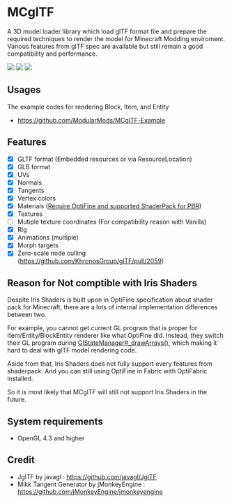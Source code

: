# MCglTF
A 3D model loader library which load glTF format file and prepare the required techniques to render the model for Minecraft Modding enviroment.
Various features from glTF spec are available but still remain a good compatibility and performance.

[![](https://cf.way2muchnoise.eu/title/mcgltf.svg)](https://www.curseforge.com/minecraft/mc-mods/mcgltf) [![](https://cf.way2muchnoise.eu/versions/mcgltf.svg)](https://www.curseforge.com/minecraft/mc-mods/mcgltf) [![](https://cf.way2muchnoise.eu/mcgltf.svg)](https://www.curseforge.com/minecraft/mc-mods/mcgltf)
## Usages
The example codes for rendering Block, Item, and Entity
- https://github.com/ModularMods/MCglTF-Example
## Features
- [x] GLTF format (Embedded resources or via ResourceLocation)
- [x] GLB format
- [x] UVs
- [x] Normals
- [x] Tangents
- [x] Vertex colors
- [x] Materials ([Require OptiFine and supported ShaderPack for PBR](https://github.com/ModularMods/MCglTF/wiki/How-to-make-PBR-Materials-working-with-OptiFine))
- [x] Textures
- [ ] Mutiple texture coordinates (For compatibility reason with Vanilla)
- [x] Rig
- [x] Animations (multiple)
- [x] Morph targets
- [x] Zero-scale node culling (https://github.com/KhronosGroup/glTF/pull/2059)
## Reason for Not comptible with Iris Shaders
Despite Iris Shaders is built upon in OptiFine specification about shader pack for Minecraft, there are a lots of internal implementation differences between two.

For example, you cannot get current GL program that is proper for Item/Entity/BlockEntity renderer like what OptiFine did. Instead, they switch their GL program during [GlStateManager#_drawArrays()](https://github.com/IrisShaders/Iris/blob/trunk/src/main/java/net/coderbot/iris/mixin/state_tracking/MixinGlStateManager.java), which making it hard to deal with glTF model rendering code.

Aside from that, Iris Shaders does not fully support every features from shaderpack. And you can still using OptiFine in Fabric with OptiFabric installed.

So it is most likely that MCglTF will still not support Iris Shaders in the future.
## System requirements
- OpenGL 4.3 and higher
## Credit
- JglTF by javagl : https://github.com/javagl/JglTF
- Mikk Tangent Generator by jMonkeyEngine : https://github.com/jMonkeyEngine/jmonkeyengine
